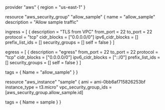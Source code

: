 provider "aws" {
region = "us-east-1"
}

resource "aws_security_group" "allow_sample" {
name        = "allow_sample"
description = "Allow sample traffic"

ingress = [
{
description      = "TLS from VPC"
from_port        = 22
to_port          = 22
protocol         = "tcp"
cidr_blocks      = ["0.0.0.0/0"]
ipv6_cidr_blocks = []
prefix_list_ids  = []
security_groups  = []
self             = false
}
]

egress = [
{
description      = "egress"
from_port        = 22
to_port          = 22
protocol         = "tcp"
cidr_blocks      = ["0.0.0.0/0"]
ipv6_cidr_blocks = ["::/0"]
prefix_list_ids  = []
security_groups  = []
self             = false
}
]

tags = {
Name = "allow_sample"
}
}

resource "aws_instance" "sample" {
ami                    = ami-0bb6af715826253bf
instance_type          = t3.micro" 
vpc_security_group_ids = [aws_security_group.allow_sample.id]

tags = {
Name = sample
}
}
